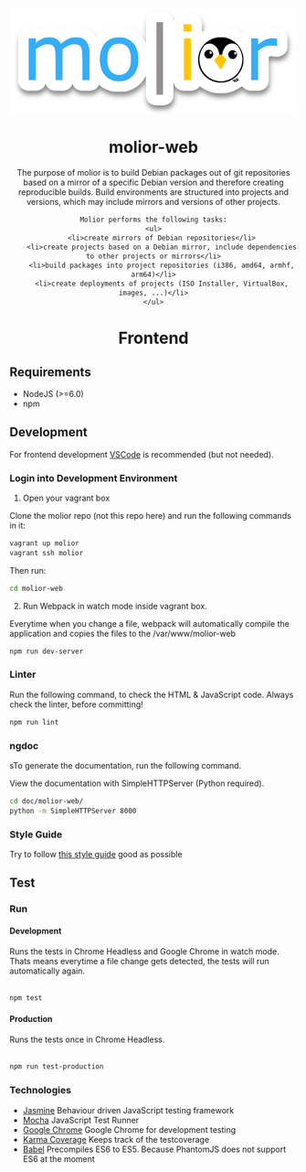 <div align="center">
    <img src="static/assets/img/moliorlogo_large.png" />
    <h1>molior-web</h1>
    <p>
        The purpose of molior is to build Debian packages out of git repositories based on a mirror of a specific Debian version and therefore creating reproducible builds. Build environments are structured into projects and versions, which may include mirrors and versions of other projects.
    </p>

    Molior performs the following tasks:
    <ul>
        <li>create mirrors of Debian repositories</li>
        <li>create projects based on a Debian mirror, include dependencies to other projects or mirrors</li>
        <li>build packages into project repositories (i386, amd64, armhf, arm64)</li>
        <li>create deployments of projects (ISO Installer, VirtualBox, images, ...)</li>
    </ul>
</div>

<h1 align="center">Frontend</h1>

## Requirements

- NodeJS (>=6.0)
- npm

## Development

For frontend development [VSCode](https://code.visualstudio.com/) is recommended (but not needed).

### Login into Development Environment

1. Open your vagrant box

Clone the molior repo (not this repo here) and run the following commands in it:
```bash
vagrant up molior
vagrant ssh molior
```

Then run:
```bash
cd molior-web
```

2. Run Webpack in watch mode inside vagrant box.

Everytime when you change a file, webpack will automatically compile the application and copies the files to the /var/www/molior-web

```bash
npm run dev-server

```

### Linter

Run the following command, to check the HTML & JavaScript code. Always check the linter, before committing!

```bash
npm run lint
```

### ngdoc

sTo generate the documentation, run the following command.

View the documentation with SimpleHTTPServer (Python required).

```bash
cd doc/molior-web/
python -m SimpleHTTPServer 8000
```

### Style Guide

Try to follow [this style guide](https://github.com/toddmotto/angularjs-styleguide) good as possible

## Test

### Run

#### Development

Runs the tests in Chrome Headless and Google Chrome in watch mode. Thats means everytime a file change gets detected, the tests will run automatically again.

```bash

npm test

```

#### Production

Runs the tests once in Chrome Headless.

```bash

npm run test-production

```

### Technologies

- [Jasmine](https://jasmine.github.io/) Behaviour driven JavaScript testing framework
- [Mocha](https://mochajs.org/) JavaScript Test Runner
- [Google Chrome](https://github.com/karma-runner/karma-chrome-launcher) Google Chrome for development testing
- [Karma Coverage](https://github.com/karma-runner/karma-coverage) Keeps track of the testcoverage
- [Babel](https://github.com/babel/karma-babel-preprocessor) Precompiles ES6 to ES5. Because PhantomJS does not support ES6 at the moment
